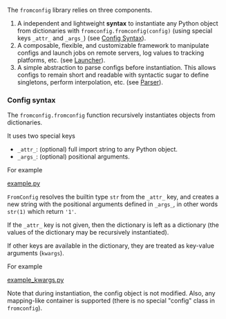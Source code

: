 The `fromconfig` library relies on three components.

1. A independent and lightweight __syntax__ to instantiate any Python object from dictionaries with `fromconfig.fromconfig(config)` (using special keys `_attr_` and `_args_`) (see [Config Syntax](usage-reference/config-syntax)).
2. A composable, flexible, and customizable framework to manipulate configs and launch jobs on remote servers, log values to tracking platforms, etc. (see [Launcher](usage-reference/launcher)).
3. A simple abstraction to parse configs before instantiation. This allows configs to remain short and readable with syntactic sugar to define singletons, perform interpolation, etc. (see [Parser](usage-reference/parser)).


### Config syntax <!-- {docsify-ignore} -->

The `fromconfig.fromconfig` function recursively instantiates objects from dictionaries.

It uses two special keys

- `_attr_`: (optional) full import string to any Python object.
- `_args_`: (optional) positional arguments.

For example

[example.py](example.py ':include :type=code python')

`FromConfig` resolves the builtin type `str` from the `_attr_` key, and creates a new string with the positional arguments defined in `_args_`, in other words `str(1)` which return `'1'`.

If the `_attr_` key is not given, then the dictionary is left as a dictionary (the values of the dictionary may be recursively instantiated).

If other keys are available in the dictionary, they are treated as key-value arguments (`kwargs`).

For example

[example_kwargs.py](example_kwargs.py ':include :type=code python')

Note that during instantiation, the config object is not modified. Also, any mapping-like container is supported (there is no special "config" class in `fromconfig`).
